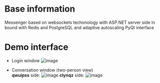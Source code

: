 # Base information  
Messenger based on websockets techonology with ASP.NET server side in bound with Redis and PostgreSQL and adaptive autoscaling PyQt interface

# Demo interface  
+ Login window
![image](https://github.com/user-attachments/assets/95edd31a-33f2-4228-840d-ba9cfc59ac38)

+ Conversation window (two-person view)  
**qwuipss** side:
![image](https://github.com/user-attachments/assets/eb9c8a6e-d60c-4cfe-80de-95b9068c567f)
**clynqz** side:
![image](https://github.com/user-attachments/assets/9cb62218-7c2b-4509-8953-47dc18b407b8)
